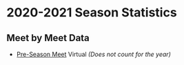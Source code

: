 # 2020-2021 Season Statistics

## Meet by Meet Data

- [Pre-Season Meet](/downloads/2020-2021/pre-season.xlsx) Virtual *(Does not count for the year)*
